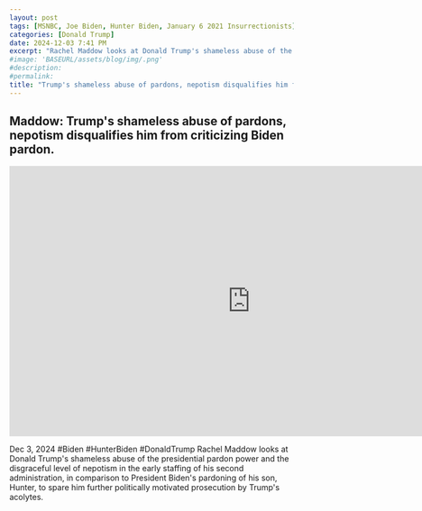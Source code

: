 ```yaml
---
layout: post
tags: [MSNBC, Joe Biden, Hunter Biden, January 6 2021 Insurrectionists]
categories: [Donald Trump]
date: 2024-12-03 7:41 PM
excerpt: "Rachel Maddow looks at Donald Trump's shameless abuse of the presidential pardon power and the disgraceful level of nepotism in the early staffing of his second administration, in comparison to President Biden's pardoning of his son, Hunter, to spare him further politically motivated prosecution by Trump's acolytes."
#image: 'BASEURL/assets/blog/img/.png'
#description:
#permalink:
title: "Trump's shameless abuse of pardons, nepotism disqualifies him from criticizing Biden pardon"
---
```



## Maddow: Trump's shameless abuse of pardons, nepotism disqualifies him from criticizing Biden pardon.

<iframe width="853" height="480" src="https://www.youtube.com/embed/a-9pk8_LLC0" title="Maddow: Trump&#39;s shameless abuse of pardons, nepotism disqualifies him from criticizing Biden pardon" frameborder="0" allow="accelerometer; autoplay; clipboard-write; encrypted-media; gyroscope; picture-in-picture; web-share" referrerpolicy="strict-origin-when-cross-origin" allowfullscreen></iframe>

Dec 3, 2024  #Biden #HunterBiden #DonaldTrump
Rachel Maddow looks at Donald Trump's shameless abuse of the presidential pardon power and the disgraceful level of nepotism in the early staffing of his second administration, in comparison to President Biden's pardoning of his son, Hunter, to spare him further politically motivated prosecution by Trump's acolytes.
